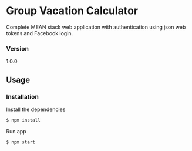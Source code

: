 # Group Vacation Calculator

Complete MEAN stack web application with authentication using json web tokens and Facebook login.

### Version
1.0.0

## Usage


### Installation

Install the dependencies

```sh
$ npm install
```
Run app

```sh
$ npm start
```
